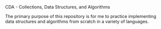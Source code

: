 CDA - Collections, Data Structures, and Algorithms

The primary purpose of this repository is for me to practice implementing data structures and algorithms from scratch in a variety of languages. 